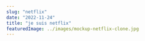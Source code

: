 ```yaml
---
slug: "netflix"
date: "2022-11-24"
title: "je suis netflix"
featuredImage: ../images/mockup-netflix-clone.jpg
---
```

